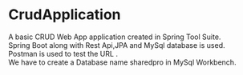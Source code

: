 # CrudApplication
A basic CRUD Web App application created in Spring Tool Suite.    
Spring Boot along with Rest Api,JPA and MySql database is used.    
Postman is used to test the URL .       
We have to create a Database name sharedpro in MySql Workbench.
  

